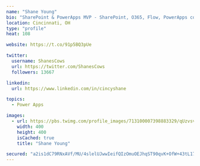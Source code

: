 ```yaml
---
name: "Shane Young"
bio: "SharePoint & PowerApps MVP - SharePoint, O365, Flow, PowerApps consulting? @PowerApps911 | Pure Snark? You found it."
location: Cincinnati, OH
type: "profile"
heat: 108

website: https://t.co/91p5BQ3pUe

twitter:
  username: ShanesCows
  url: https://twitter.com/ShanesCows
  followers: 13667

linkedin:
  url: https://www.linkedin.com/in/cincyshane

topics:
  - Power Apps

images:
  - url: https://pbs.twimg.com/profile_images/713100007398883329/qUzvsvQ3_400x400.jpg
    width: 400
    height: 400
    isCached: true
    title: "Shane Young"

secured: "a2is1dC79RNxAVf/MU/4slelUJwwIeifQIzOmuOEJhqST90qvK+OfW+43tL171Cx/S/0qGCuuDkEb9A+PxeZHtpGHmCkg16RGP0pDUN3uMm8HA1CdB7PwXt9/9IOCD81d9btfJP8kEUynGhDQUQdi+pXrvh7aw5xUFtEgKgdQGuMR9hDqyvt/IyoA8IpQk0Cd5JXAoPOs+Z+zMSqn/enrhnIRj5sD7UByBoBU4X+50idbUmQt8b0MTTr79ABDg5uCwFPe5YixHKkPPBG+p9Qhmi0lhM5h/HdjAomyvcv+8aUACK/uY4EnAFarV3jOend20VEL7tE+71kNApFMv7tR5TGALt4RosRleBZcUe5B1p889o27kHH/3CuG2WNC7eDFOUhW6BK36Jq27gmaFNjbw/x5wEDORq3fjt/AbtSMLI=;2jCHeH088QsPkpP7DBmOVQ=="
---
```


